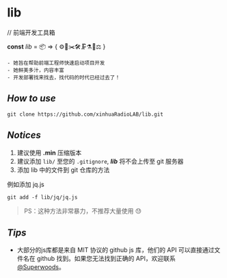 # **lib**

// 前端开发工具箱

**const** _lib_ = 📦 => { ⚙️🔩✂️🛠🗜⚗️🔬⚖️ }

```text
- 她旨在帮助前端工程师快速启动项目开发
- 她鲜美多汁，内容丰富
- 开发部署找来找去，找代码的时代已经过去了！
```

## **_How to use_**

```shell
git clone https://github.com/xinhuaRadioLAB/lib.git
```

## **_Notices_**

1.  建议使用 **.min** 压缩版本
2.  建议添加 `lib/` 至您的 `.gitignore`, **_lib_** 将不会上传至 git 服务器
3. 添加 lib 中的文件到 git 仓库的方法

  例如添加 jq.js
  ```shell
  git add -f lib/jq/jq.js
  ```
  > PS：这种方法非常暴力，不推荐大量使用 😓
  
## **_Tips_**

-   大部分的js库都是来自 MIT 协议的 github js 库，他们的 API 可以直接通过文件名在 github 找到。如果您无法找到正确的 API，欢迎联系[@Superwoods](https://github.com/superwoods)。
